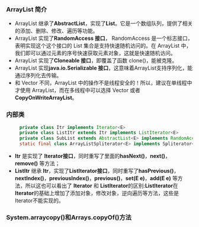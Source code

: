 ### ArrayList 简介
+ ArrayList 继承了**AbstractList**，实现了**List**。它是一个数组队列，提供了相关的添加、删除、修改、遍历等功能。
+ ArrayList 实现了**RandomAccess 接口**， RandomAccess 是一个标志接口，表明实现这个这个接口的 List 集合是支持快速随机访问的。在 ArrayList 中，我们即可以通过元素的序号快速获取元素对象，这就是快速随机访问。
+ ArrayList 实现了**Cloneable 接口**，即覆盖了函数 clone()，能被克隆。
+ ArrayList 实现**java.io.Serializable 接口**，这意味着ArrayList支持序列化，能通过序列化去传输。
+ 和 Vector 不同，ArrayList 中的操作不是线程安全的！所以，建议在单线程中才使用 ArrayList，而在多线程中可以选择 Vector 或者 **CopyOnWriteArrayList**。

### 内部类

```java
     private class Itr implements Iterator<E>  
     private class ListItr extends Itr implements ListIterator<E>  
     private class SubList extends AbstractList<E> implements RandomAccess  
     static final class ArrayListSpliterator<E> implements Spliterator<E>  
```
+ **Itr** 是实现了 **Iterator接口**，同时重写了里面的**hasNext()**，**next()**，**remove()** 等方法；
+ **ListItr** 继承 **Itr**，实现了**ListIterator接口**，同时重写了**hasPrevious()**，**nextIndex()**，**previousIndex()**，**previous()**，**set(E e)**，**add(E e)** 等方法，所以这也可以看出了 **Iterator** 和 **ListIterator**的区别:**ListIterator**在**Iterator**的基础上增加了添加对象，修改对象，逆向遍历等方法，这些是Iterator不能实现的。

### System.arraycopy()和Arrays.copyOf()方法
